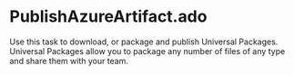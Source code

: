 # PublishAzureArtifact.ado
Use this task to download, or package and publish Universal Packages. Universal Packages allow you to package any number of files of any type and share them with your team. 
